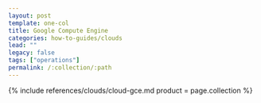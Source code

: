 ```yaml
---
layout: post
template: one-col
title: Google Compute Engine
categories: how-to-guides/clouds
lead: ""
legacy: false
tags: ["operations"]
permalink: /:collection/:path
---
```




{% include references/clouds/cloud-gce.md  product = page.collection %}
